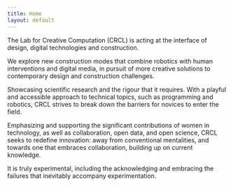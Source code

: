 ```yaml
---
title: Home
layout: default
---
```


The Lab for Creative Computation (CRCL) is acting at the interface of design, digital technologies and construction.

We explore new construction modes that combine robotics with human interventions and digital media, in pursuit of more creative solutions to contemporary design and construction challenges.

Showcasing scientific research and the rigour that it requires. With a playful and accessible approach to technical topics, such as programming and robotics, CRCL strives to break down the barriers for novices to enter the field.

Emphasizing and supporting the significant contributions of women in technology, as well as collaboration, open data, and open science, CRCL seeks to redefine innovation: away from conventional mentalities, and towards one that embraces collaboration, building up on current knowledge.

It is truly experimental, including the acknowledging and embracing the failures that inevitably accompany experimentation.